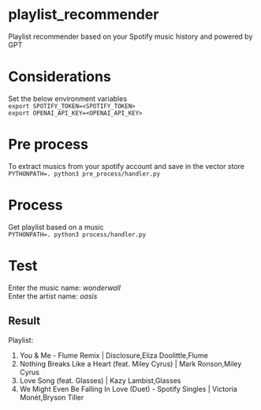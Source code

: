 # playlist_recommender
Playlist recommender based on your Spotify music history and powered by GPT

# Considerations
Set the below environment variables  
`export SPOTIFY_TOKEN=<SPOTIFY_TOKEN>`  
`export OPENAI_API_KEY=<OPENAI_API_KEY>` 

# Pre process
To extract musics from your spotify account and save in the vector store  
`PYTHONPATH=. python3 pre_process/handler.py`

# Process
Get playlist based on a music  
`PYTHONPATH=. python3 process/handler.py`

# Test
Enter the music name: *wonderwall*  
Enter the artist name: *oasis*  

## Result
Playlist:  

1. You & Me - Flume Remix | Disclosure,Eliza Doolittle,Flume  
2. Nothing Breaks Like a Heart (feat. Miley Cyrus) | Mark Ronson,Miley Cyrus  
3. Love Song (feat. Glasses) | Kazy Lambist,Glasses  
4. We Might Even Be Falling In Love (Duet) - Spotify Singles | Victoria Monét,Bryson Tiller  

